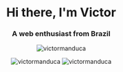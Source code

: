 <h1 align="center">Hi there, I'm Victor</h1>
<h3 align="center">A web enthusiast from Brazil</h3>

<p align="center"> 
  <img 
       src="https://github-readme-stats.vercel.app/api/top-langs?username=victormanduca" 
       alt="victormanduca" /> 
</p>

<p align="center" >
  <img 
       src="https://github-readme-stats.vercel.app/api/top-langs?username=victormanduca&show_icons=true&locale=en&layout=compact" 
       alt="victormanduca" />
    <img 
       src="https://github-readme-stats.vercel.app/api?username=victormanduca&show_icons=true&locale=en" 
       alt="victormanduca" />
</p>
